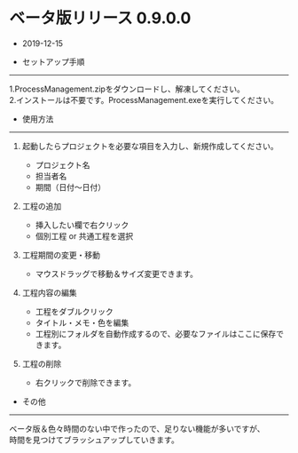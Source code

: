 # ベータ版リリース 0.9.0.0
* 2019-12-15  
  
 + セットアップ手順  
---------------------------------------------------------------
  1.ProcessManagement.zipをダウンロードし、解凍してください。  
  2.インストールは不要です。ProcessManagement.exeを実行してください。
  
 + 使用方法  
---------------------------------------------------------------  
  1. 起動したらプロジェクトを必要な項目を入力し、新規作成してください。  
     + プロジェクト名  
     + 担当者名  
     + 期間（日付～日付）  
      
  1. 工程の追加
     + 挿入したい欄で右クリック  
     + 個別工程 or 共通工程を選択  
      
  1. 工程期間の変更・移動  
     + マウスドラッグで移動＆サイズ変更できます。
    
  1. 工程内容の編集
     + 工程をダブルクリック  
     + タイトル・メモ・色を編集  
     + 工程別にフォルダを自動作成するので、必要なファイルはここに保存できます。  
      
  1. 工程の削除  
     + 右クリックで削除できます。
    
+ その他
---------------------------------------------------------------  
ベータ版＆色々時間のない中で作ったので、足りない機能が多いですが、  
時間を見つけてブラッシュアップしていきます。
